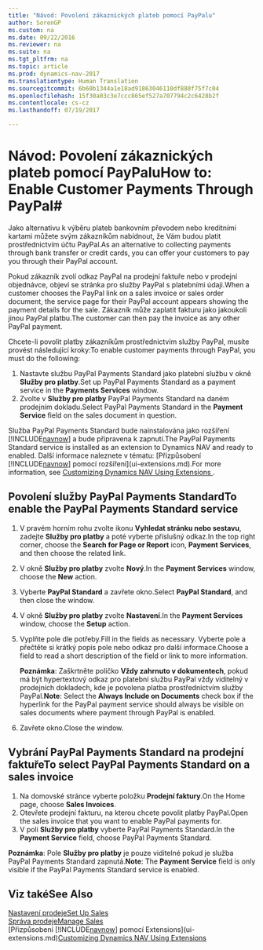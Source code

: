 ```yaml
---
title: "Návod: Povolení zákaznických plateb pomocí PayPalu"
author: SorenGP
ms.custom: na
ms.date: 09/22/2016
ms.reviewer: na
ms.suite: na
ms.tgt_pltfrm: na
ms.topic: article
ms.prod: dynamics-nav-2017
ms.translationtype: Human Translation
ms.sourcegitcommit: 6b60b1344a1e18ad91863046110df880f75f7c04
ms.openlocfilehash: 15f30a03c3e7ccc865ef527a707794c2c6428b2f
ms.contentlocale: cs-cz
ms.lasthandoff: 07/19/2017

---
```


# <a name="how-to-enable-customer-payments-through-paypal"></a><span data-ttu-id="9adad-102">Návod: Povolení zákaznických plateb pomocí PayPalu</span><span class="sxs-lookup"><span data-stu-id="9adad-102">How to: Enable Customer Payments Through PayPal#</span></span>
<span data-ttu-id="9adad-103">Jako alternativu k výběru plateb bankovním převodem nebo kreditními kartami můžete svým zákazníkům nabídnout, že Vám budou platit prostřednictvím účtu PayPal.</span><span class="sxs-lookup"><span data-stu-id="9adad-103">As an alternative to collecting payments through bank transfer or credit cards, you can offer your customers to pay you through their PayPal account.</span></span>

<span data-ttu-id="9adad-104">Pokud zákazník zvolí odkaz PayPal na prodejní faktuře nebo v prodejní objednávce, objeví se stránka pro služby PayPal s platebními údaji.</span><span class="sxs-lookup"><span data-stu-id="9adad-104">When a customer chooses the PayPal link on a sales invoice or sales order document, the service page for their PayPal account appears showing the payment details for the sale.</span></span> <span data-ttu-id="9adad-105">Zákazník může zaplatit fakturu jako jakoukoli jinou PayPal platbu.</span><span class="sxs-lookup"><span data-stu-id="9adad-105">The customer can then pay the invoice as any other PayPal payment.</span></span>

<span data-ttu-id="9adad-106">Chcete-li povolit platby zákazníkům prostřednictvím služby PayPal, musíte provést následující kroky:</span><span class="sxs-lookup"><span data-stu-id="9adad-106">To enable customer payments through PayPal, you must do the following:</span></span>

1. <span data-ttu-id="9adad-107">Nastavte službu PayPal Payments Standard jako platební službu v okně **Služby pro platby**.</span><span class="sxs-lookup"><span data-stu-id="9adad-107">Set up PayPal Payments Standard as a payment service in the **Payments Services** window.</span></span>
2. <span data-ttu-id="9adad-108">Zvolte v **Služby pro platby** PayPal Payments Standard na daném prodejním dokladu.</span><span class="sxs-lookup"><span data-stu-id="9adad-108">Select PayPal Payments Standard in the **Payment Service** field on the sales document in question.</span></span>

<span data-ttu-id="9adad-109">Služba PayPal Payments Standard bude nainstalována jako rozšíření [!INCLUDE[navnow](includes/navnow_md.md)] a bude připravena k zapnutí.</span><span class="sxs-lookup"><span data-stu-id="9adad-109">The PayPal Payments Standard service is installed as an extension to Dynamics NAV and ready to enabled.</span></span> <span data-ttu-id="9adad-110">Další informace naleznete v tématu: [Přizpůsobení [!INCLUDE[navnow](includes/navnow_md.md)] pomocí rozšíření](ui-extensions.md).</span><span class="sxs-lookup"><span data-stu-id="9adad-110">For more information, see [Customizing Dynamics NAV Using Extensions ](ui-extensions.md).</span></span>

## <a name="to-enable-the-paypal-payments-standard-service"></a><span data-ttu-id="9adad-111">Povolení služby PayPal Payments Standard</span><span class="sxs-lookup"><span data-stu-id="9adad-111">To enable the PayPal Payments Standard service</span></span>
1. <span data-ttu-id="9adad-112">V pravém horním rohu zvolte ikonu **Vyhledat stránku nebo sestavu**, zadejte **Služby pro platby** a poté vyberte příslušný odkaz.</span><span class="sxs-lookup"><span data-stu-id="9adad-112">In the top right corner, choose the **Search for Page or Report** icon, **Payment Services**, and then choose the related link.</span></span>  
2. <span data-ttu-id="9adad-113">V okně **Služby pro platby** zvolte **Nový**.</span><span class="sxs-lookup"><span data-stu-id="9adad-113">In the **Payment Services** window, choose the **New** action.</span></span>
3. <span data-ttu-id="9adad-114">Vyberte **PayPal Standard** a zavřete okno.</span><span class="sxs-lookup"><span data-stu-id="9adad-114">Select **PayPal Standard**, and then close the window.</span></span>
4. <span data-ttu-id="9adad-115">V okně **Služby pro platby** zvolte **Nastavení**.</span><span class="sxs-lookup"><span data-stu-id="9adad-115">In the **Payment Services** window, choose the **Setup** action.</span></span>
5. <span data-ttu-id="9adad-116">Vyplňte pole dle potřeby.</span><span class="sxs-lookup"><span data-stu-id="9adad-116">Fill in the fields as necessary.</span></span> <span data-ttu-id="9adad-117">Vyberte pole a přečtěte si krátký popis pole nebo odkaz pro další informace.</span><span class="sxs-lookup"><span data-stu-id="9adad-117">Choose a field to read a short description of the field or link to more information.</span></span>

    <span data-ttu-id="9adad-118">**Poznámka**: Zaškrtněte políčko **Vždy zahrnuto v dokumentech**, pokud má být hypertextový odkaz pro platební službu PayPal vždy viditelný v prodejních dokladech, kde je povolena platba prostřednictvím služby PayPal.</span><span class="sxs-lookup"><span data-stu-id="9adad-118">**Note**: Select the **Always Include on Documents** check box if the hyperlink for the PayPal payment service should always be visible on sales documents where payment through PayPal is enabled.</span></span>

6. <span data-ttu-id="9adad-119">Zavřete okno.</span><span class="sxs-lookup"><span data-stu-id="9adad-119">Close the window.</span></span>

## <a name="to-select-paypal-payments-standard-on-a-sales-invoice"></a><span data-ttu-id="9adad-120">Vybrání PayPal Payments Standard na prodejní faktuře</span><span class="sxs-lookup"><span data-stu-id="9adad-120">To select PayPal Payments Standard on a sales invoice</span></span>
1. <span data-ttu-id="9adad-121">Na domovské stránce vyberte položku **Prodejní faktury**.</span><span class="sxs-lookup"><span data-stu-id="9adad-121">On the Home page, choose **Sales Invoices**.</span></span>
2. <span data-ttu-id="9adad-122">Otevřete prodejní fakturu, na kterou chcete povolit platby PayPal.</span><span class="sxs-lookup"><span data-stu-id="9adad-122">Open the sales invoice that you want to enable PayPal payments for.</span></span>
3. <span data-ttu-id="9adad-123">V poli **Služby pro platby** vyberte PayPal Payments Standard.</span><span class="sxs-lookup"><span data-stu-id="9adad-123">In the **Payment Service** field, choose PayPal Payments Standard.</span></span>

<span data-ttu-id="9adad-124">**Poznámka**: Pole **Služby pro platby** je pouze viditelné pokud je služba PayPal Payments Standard zapnutá.</span><span class="sxs-lookup"><span data-stu-id="9adad-124">**Note**: The **Payment Service** field is only visible if the PayPal Payments Standard service is enabled.</span></span>   

## <a name="see-also"></a><span data-ttu-id="9adad-125">Viz také</span><span class="sxs-lookup"><span data-stu-id="9adad-125">See Also</span></span>  
[<span data-ttu-id="9adad-126">Nastavení prodeje</span><span class="sxs-lookup"><span data-stu-id="9adad-126">Set Up Sales</span></span>](sales-setup-sales.md)  
[<span data-ttu-id="9adad-127">Správa prodeje</span><span class="sxs-lookup"><span data-stu-id="9adad-127">Manage Sales</span></span>](sales-manage-sales.md)  
<span data-ttu-id="9adad-128">[Přizpůsobení [!INCLUDE[navnow](includes/navnow_md.md)] pomocí Extensions](ui-extensions.md)</span><span class="sxs-lookup"><span data-stu-id="9adad-128">[Customizing Dynamics NAV Using Extensions](ui-extensions.md)</span></span>

